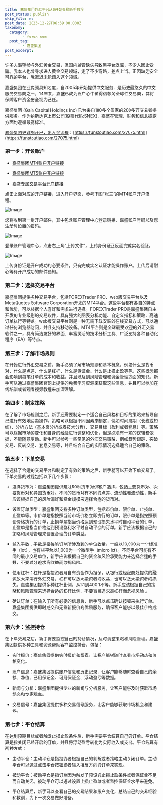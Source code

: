 ```yaml
---
title: 嘉盛集团外汇平台从0开始交易新手教程
post_status: publish
skip_file: no
post_date: 2023-12-29T06:39:00.000Z
taxonomy:
  category:
        - forex-com
  post_tag:
        - 嘉盛集团
post_excerpt: 
---
```

许多人渴望参与外汇黄金交易，但国内监管缺失导致黑平台泛滥，不少人因此受骗。我本人也曾寻求进入黄金交易领域，走了不少弯路，差点上当。正因缺乏安全可靠的平台，我迟迟未能踏入这个领域。

嘉盛集团在业内颇具知名度，自2005年开始提供中文服务，是历史最悠久的中文服务交易商之一。14年来，嘉盛已成为客户心中值得信赖的全球性交易商，其将保障客户资金安全视为己任。

嘉盛集团 (Gain Capital Holdings Inc) 已为来自180多个国家的200多万交易者提供服务。作为纳斯达克上市公司(股票代码:SNEX)，嘉盛在管理、财务和信息披露方面均遵循最高标准。

[嘉盛集团更详细开户，出入金流程](https://funstoutiao.com/27075.html)：[https://funstoutiao.com/27075.html](https://funstoutiao.com/27075.html)

### 第一步：开设账户

* [嘉盛集团MT4账户开户链接](https://s.ssgg.net/jsmt4)

* [嘉盛集团MT5账户开户链接](https://s.ssgg.net/jsmt5)

* [嘉盛专属交易平台开户链接](https://s.ssgg.net/js)

点击上面对应的开户链接，进入开户界面，参考下图“张三”的MT4账户开户流程。

![Image](https://prod-files-secure.s3.us-west-2.amazonaws.com/39ed1227-6d7d-4570-be36-9ccd4a2c4241/7a167aea-686b-400d-af59-4e18eb607a40/640.png?X-Amz-Algorithm=AWS4-HMAC-SHA256&X-Amz-Content-Sha256=UNSIGNED-PAYLOAD&X-Amz-Credential=ASIAZI2LB466QB3CGTK2%2F20251026%2Fus-west-2%2Fs3%2Faws4_request&X-Amz-Date=20251026T161310Z&X-Amz-Expires=3600&X-Amz-Security-Token=IQoJb3JpZ2luX2VjENb%2F%2F%2F%2F%2F%2F%2F%2F%2F%2FwEaCXVzLXdlc3QtMiJGMEQCIHdt8rVit%2Fvd6JeHj5xJuq60P%2Bv4boDgbTGixOpJGInKAiAboDEFIrkxUTeBXrabxDOO4t0SGwsTbNeJ4ri9S5t88yqIBAiP%2F%2F%2F%2F%2F%2F%2F%2F%2F%2F8BEAAaDDYzNzQyMzE4MzgwNSIMxRTp4vB%2F9NAuiaF3KtwDXhSvgPrUHUmnii0iclOU0jDNDt54%2Fd31JQBHbcWOlC39B5BHX26amddS7oqzD687xIcrzuM6m3wPqH9ZadQSdnuBDGPbIhXZn5Q27IBc7ftDWKd3Iu3MRFzqM52sLSZdQ9%2Bn38CGZWs%2FUJ6YsWA7dnKy7fb%2BIyYN4jJUT%2ByuPBLOOvpAZgDHyywEb5HlbiqC2h%2FSLYB%2B%2FPLEBq5gCu86J2kHEj0PYGKzuW0xaYhpB%2Fno4go9p5%2BPumWeeWrDEfqaDC%2B4f34%2F6Qg6%2FfsRuP0HpYW09CBV4IaIzuxUTzcKrG8mowM%2FuyLsXUms6XnkuL1SPoBltyXBIuGdbKU%2BG%2B5L29bH63r%2Bo7ntFmUncgvMmjznPepAVo0q%2FeJSmlhNFdYjg8B8GijcTv4bIdGgjPdAKBN9gF9xAWeS7zxOqy2SR0lyn%2FgtyNJNA%2FTnFdOoW7aNVDk%2B3dnI0z0koUJ3gg%2BseYp36a4bAwizTGq5ri5mfEMMf0vfgfofHx1ewsBIsQvliJH%2FEjSkctNht%2F0bFwpXhMVh9wTCC%2BGitG4xZ5kSYa07nSLSD49QQg2Jp%2FdWPimZ9OnfsknY8Tlob89VTPgOTxdhu0JJ7A8vHNm8Ib3K3TElTaRiPz84EQSeDDYwudf4xwY6pgG8NoOVu2jzDImQqTTYCUC2NbXOzgYDaDoQWkHrQiAEc9ZwVy4TpKltlsyOPH8wSIqsnorbILdrrTH7%2FgcdraQ5zz6Iw8NWiAkPDEt8kSKST44UqXf%2BCbv5ZJ9Vd0N%2BHQEl9dH9Vu8%2Fmbo31luFASuB7%2FaVJejCIZQwjQq3mwn4wPPlhQ%2BLEEZ5vVcjxOzVtphDjYaqeugJS2qz9AW3nDP2XpIq9LCZ&X-Amz-Signature=0687e8b879c30437a687c5e8f6f797938a86f7ea272665bd96517e20cc6d4d43&X-Amz-SignedHeaders=host&x-amz-checksum-mode=ENABLED&x-id=GetObject)

您将收到第一封开户邮件，其中包含账户管理中心登录链接、嘉盛账户号码以及您注册时设置的密码。

![Image](https://prod-files-secure.s3.us-west-2.amazonaws.com/39ed1227-6d7d-4570-be36-9ccd4a2c4241/eaa1c6b3-2877-4284-a0e1-530e222c27fb/image.png?X-Amz-Algorithm=AWS4-HMAC-SHA256&X-Amz-Content-Sha256=UNSIGNED-PAYLOAD&X-Amz-Credential=ASIAZI2LB466QB3CGTK2%2F20251026%2Fus-west-2%2Fs3%2Faws4_request&X-Amz-Date=20251026T161310Z&X-Amz-Expires=3600&X-Amz-Security-Token=IQoJb3JpZ2luX2VjENb%2F%2F%2F%2F%2F%2F%2F%2F%2F%2FwEaCXVzLXdlc3QtMiJGMEQCIHdt8rVit%2Fvd6JeHj5xJuq60P%2Bv4boDgbTGixOpJGInKAiAboDEFIrkxUTeBXrabxDOO4t0SGwsTbNeJ4ri9S5t88yqIBAiP%2F%2F%2F%2F%2F%2F%2F%2F%2F%2F8BEAAaDDYzNzQyMzE4MzgwNSIMxRTp4vB%2F9NAuiaF3KtwDXhSvgPrUHUmnii0iclOU0jDNDt54%2Fd31JQBHbcWOlC39B5BHX26amddS7oqzD687xIcrzuM6m3wPqH9ZadQSdnuBDGPbIhXZn5Q27IBc7ftDWKd3Iu3MRFzqM52sLSZdQ9%2Bn38CGZWs%2FUJ6YsWA7dnKy7fb%2BIyYN4jJUT%2ByuPBLOOvpAZgDHyywEb5HlbiqC2h%2FSLYB%2B%2FPLEBq5gCu86J2kHEj0PYGKzuW0xaYhpB%2Fno4go9p5%2BPumWeeWrDEfqaDC%2B4f34%2F6Qg6%2FfsRuP0HpYW09CBV4IaIzuxUTzcKrG8mowM%2FuyLsXUms6XnkuL1SPoBltyXBIuGdbKU%2BG%2B5L29bH63r%2Bo7ntFmUncgvMmjznPepAVo0q%2FeJSmlhNFdYjg8B8GijcTv4bIdGgjPdAKBN9gF9xAWeS7zxOqy2SR0lyn%2FgtyNJNA%2FTnFdOoW7aNVDk%2B3dnI0z0koUJ3gg%2BseYp36a4bAwizTGq5ri5mfEMMf0vfgfofHx1ewsBIsQvliJH%2FEjSkctNht%2F0bFwpXhMVh9wTCC%2BGitG4xZ5kSYa07nSLSD49QQg2Jp%2FdWPimZ9OnfsknY8Tlob89VTPgOTxdhu0JJ7A8vHNm8Ib3K3TElTaRiPz84EQSeDDYwudf4xwY6pgG8NoOVu2jzDImQqTTYCUC2NbXOzgYDaDoQWkHrQiAEc9ZwVy4TpKltlsyOPH8wSIqsnorbILdrrTH7%2FgcdraQ5zz6Iw8NWiAkPDEt8kSKST44UqXf%2BCbv5ZJ9Vd0N%2BHQEl9dH9Vu8%2Fmbo31luFASuB7%2FaVJejCIZQwjQq3mwn4wPPlhQ%2BLEEZ5vVcjxOzVtphDjYaqeugJS2qz9AW3nDP2XpIq9LCZ&X-Amz-Signature=8f4cd2cff87862b09771456b45748b33a83a26841f320c4c7861ad4c41f4e2f6&X-Amz-SignedHeaders=host&x-amz-checksum-mode=ENABLED&x-id=GetObject)

登录账户管理中心，点击右上角“上传文件”，上传身份证正反面完成实名验证。

![Image](https://prod-files-secure.s3.us-west-2.amazonaws.com/39ed1227-6d7d-4570-be36-9ccd4a2c4241/54090639-09fc-46b4-a135-e0289f707147/image.png?X-Amz-Algorithm=AWS4-HMAC-SHA256&X-Amz-Content-Sha256=UNSIGNED-PAYLOAD&X-Amz-Credential=ASIAZI2LB466QB3CGTK2%2F20251026%2Fus-west-2%2Fs3%2Faws4_request&X-Amz-Date=20251026T161310Z&X-Amz-Expires=3600&X-Amz-Security-Token=IQoJb3JpZ2luX2VjENb%2F%2F%2F%2F%2F%2F%2F%2F%2F%2FwEaCXVzLXdlc3QtMiJGMEQCIHdt8rVit%2Fvd6JeHj5xJuq60P%2Bv4boDgbTGixOpJGInKAiAboDEFIrkxUTeBXrabxDOO4t0SGwsTbNeJ4ri9S5t88yqIBAiP%2F%2F%2F%2F%2F%2F%2F%2F%2F%2F8BEAAaDDYzNzQyMzE4MzgwNSIMxRTp4vB%2F9NAuiaF3KtwDXhSvgPrUHUmnii0iclOU0jDNDt54%2Fd31JQBHbcWOlC39B5BHX26amddS7oqzD687xIcrzuM6m3wPqH9ZadQSdnuBDGPbIhXZn5Q27IBc7ftDWKd3Iu3MRFzqM52sLSZdQ9%2Bn38CGZWs%2FUJ6YsWA7dnKy7fb%2BIyYN4jJUT%2ByuPBLOOvpAZgDHyywEb5HlbiqC2h%2FSLYB%2B%2FPLEBq5gCu86J2kHEj0PYGKzuW0xaYhpB%2Fno4go9p5%2BPumWeeWrDEfqaDC%2B4f34%2F6Qg6%2FfsRuP0HpYW09CBV4IaIzuxUTzcKrG8mowM%2FuyLsXUms6XnkuL1SPoBltyXBIuGdbKU%2BG%2B5L29bH63r%2Bo7ntFmUncgvMmjznPepAVo0q%2FeJSmlhNFdYjg8B8GijcTv4bIdGgjPdAKBN9gF9xAWeS7zxOqy2SR0lyn%2FgtyNJNA%2FTnFdOoW7aNVDk%2B3dnI0z0koUJ3gg%2BseYp36a4bAwizTGq5ri5mfEMMf0vfgfofHx1ewsBIsQvliJH%2FEjSkctNht%2F0bFwpXhMVh9wTCC%2BGitG4xZ5kSYa07nSLSD49QQg2Jp%2FdWPimZ9OnfsknY8Tlob89VTPgOTxdhu0JJ7A8vHNm8Ib3K3TElTaRiPz84EQSeDDYwudf4xwY6pgG8NoOVu2jzDImQqTTYCUC2NbXOzgYDaDoQWkHrQiAEc9ZwVy4TpKltlsyOPH8wSIqsnorbILdrrTH7%2FgcdraQ5zz6Iw8NWiAkPDEt8kSKST44UqXf%2BCbv5ZJ9Vd0N%2BHQEl9dH9Vu8%2Fmbo31luFASuB7%2FaVJejCIZQwjQq3mwn4wPPlhQ%2BLEEZ5vVcjxOzVtphDjYaqeugJS2qz9AW3nDP2XpIq9LCZ&X-Amz-Signature=873c43e794d8e9bbc71a1a7bac458b5a50d44d5c6591d1771df6dad922b5ffb2&X-Amz-SignedHeaders=host&x-amz-checksum-mode=ENABLED&x-id=GetObject)

上传身份证是开户成功的必要条件，只有完成实名认证才能操作账户。上传后请耐心等待开户成功的邮件通知。

### 第二步：选择交易平台

嘉盛集团提供多种交易平台，包括FOREXTrader PRO、web版交易平台以及MetaQuotes Software Corporation开发的MT4平台。这些平台都有各自的特点和优势，可以根据个人喜好和需求进行选择。FOREXTrader PRO是嘉盛集团自主开发的专业级别的交易软件，具有强大的图表分析功能、自定义指标和策略、高速订单执行等特点。web版交易平台则是一种无需下载安装的在线交易方式，可以通过任何浏览器访问，并且支持移动设备。MT4平台则是全球最受欢迎的外汇交易软件之一，具有简洁友好的界面、丰富灵活的技术分析工具、广泛支持各种自动化程序（EA）等特点。

### 第三步：了解市场规则

在开始进行外汇交易之前，新手必须了解市场规则和基本概念，例如什么是货币对、什么是点差、什么是杠杆、什么是保证金、什么是止损止盈等等。这些概念都会影响到每笔订单的成本和收益，并且涉及到风险管理和资金管理方面的知识。新手可以通过嘉盛集团官网上提供的免费学习资源来获取这些信息，并且可以参加在线培训或者观看视频教程来加深理解。

### 第四步：制定策略

在了解了市场规则之后，新手还需要制定一个适合自己风格和目标的策略来指导自己进行有效地买卖操作。策略可以根据不同因素来制定，例如时间周期（长线或短线）、分析方法（基本面分析或者技术分析）、交易目标（盈利或者套息）等。策略可以根据市场的变化和自身的经验进行调整和优化，但是必须有一定的逻辑和依据，不能随意变动。新手可以参考一些常见的外汇交易策略，例如趋势跟踪、突破交易、反转交易、套息交易等，并且结合自己的实际情况选择适合自己的策略。

### 第五步：下单交易

在选择了合适的交易平台和制定了有效的策略之后，新手就可以开始下单交易了。下单交易的过程包括以下几个步骤：

* 选择货币对：嘉盛集团提供超过50种货币对供客户选择，包括主要货币对、次要货币对和异国货币对。不同的货币对有不同的点差、流动性和波动性，新手应该根据自己的风险偏好和资金规模来选择合适的货币对。

* 设置订单类型：嘉盛集团支持多种订单类型，包括市价单、限价单、止损单、止盈单等。市价单是指按照当前市场价格立即执行的订单，限价单是指按照预设价格执行的订单，止损单是指当价格达到预设损失水平时自动平仓的订单，止盈单是指当价格达到预设盈利水平时自动平仓的订单。新手应该根据自己的策略和风险管理来设置合理的订单类型。

* 输入手数：手数是指每笔订单所涉及到的单位数量，一般以10,000为一个标准手（lot），也有些平台以1,000为一个微型手（micro lot）。不同平台可能有不同的最小交易单位，新手应该根据自己的资金和风险承受能力来选择合适的手数，不要过分追求高收益而忽视风险。

* 使用杠杆：杠杆是指投资者用自有资金作为担保，从银行或经纪商处提供的融资放大来进行外汇交易。杠杆可以放大投资者的收益，也可以放大投资者的损失。嘉盛集团提供多种杠杆比例，从1:1到400:1不等。新手应该根据自己的策略和风险管理来选择合适的杠杆比例，不要盲目追求高杠杆而忽视风险 。

* 确认订单：在输入了所有必要的信息后，新手可以点击确认按钮来执行订单。嘉盛集团提供即时成交和无重新报价的优质服务，确保客户能够以最佳价格成交。

### 第六步：监控持仓

在下单交易之后，新手需要监控自己的持仓情况，及时调整策略和风险管理。嘉盛集团提供多种工具和资源帮助客户监控持仓，包括：

* 实时报价：嘉盛集团提供实时报价和图表，让客户能够随时查看市场动态和价格变化。

* 账户信息：嘉盛集团提供账户信息和历史记录，让客户能够随时查看自己的余额、净值、已用保证金、可用保证金、浮动盈亏等数据。

* 新闻与分析：嘉盛集团提供专业的新闻与分析服务，让客户能够及时获取市场动态和专家观点。

* 交易信号：嘉盛集团提供多种交易信号服务，让客户能够获取市场机会和建议。

### 第七步：平仓结算

在达到预期目标或者触发止损止盈条件后，新手需要平仓结算自己的订单。平仓结算是指关闭已经开启的订单，并且将浮动盈亏转化为实际收入或支出。平仓结算有两种方式：

* 主动平仓：主动平仓是指投资者根据自己的判断或者策略主动关闭订单。主动平仓可以通过点击平仓按钮或者输入相反方向的订单来实现。

* 被动平仓：被动平仓是指订单因为触发了预设的止损止盈条件或者保证金不足而自动关闭。被动平仓可以通过设置止损止盈单或者监控保证金水平来避免。

* 平仓结算后，新手可以查看自己的交易结果和账户变化，总结自己的交易经验和教训，为下一次交易做好准备。